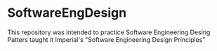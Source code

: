# SoftwareEngDesign
This repository was intended to practice Software Engineering Desing 
Patters taught it Imperial's "Software Engineering Design Principles"
